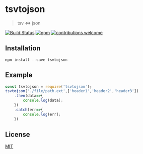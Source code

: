 # tsvtojson
> tsv <=> json

[![Build Status][travis]][travis-url]
[![npm][npm-download]][npm-dl-url]
[![contributions welcome][contri-badge]][contri-url]

## Installation
```
npm install --save tsvtojson
```

## Example
```javascript
const tsvtojson = require('tsvtojson');
tsvtojson('./file/path.ext',['header1','header2','header3'])
	.then(data=>{
		console.log(data);
	})
	.catch(err=>{
		console.log(err);
	})
```

## License
[MIT](./LICENSE)

[contri-badge]: https://img.shields.io/badge/contributions-welcome-brightgreen.svg?style=flat
[contri-url]: https://github.com/AungMyoKyaw/tsvtojson/issues
[npm-download]: https://img.shields.io/npm/dt/tsvtojson.svg
[npm-dl-url]: https://www.npmjs.com/package/tsvtojson
[travis]: https://travis-ci.org/AungMyoKyaw/tsvtojson.svg?branch=master
[travis-url]: https://travis-ci.org/AungMyoKyaw/tsvtojson
